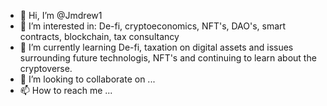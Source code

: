 - 👋 Hi, I’m @Jmdrew1
- 👀 I’m interested in: De-fi, cryptoeconomics, NFT's, DAO's, smart contracts, blockchain, tax consultancy
- 🌱 I’m currently learning De-fi, taxation on digital assets and issues surrounding future technologis, NFT's and continuing to learn about the cryptoverse. 
- 💞️ I’m looking to collaborate on ...
- 📫 How to reach me ... 

<!---
Jmdrew1/Jmdrew1 is a ✨ special ✨ repository because its `README.md` (this file) appears on your GitHub profile.
You can click the Preview link to take a look at your changes.
--->
